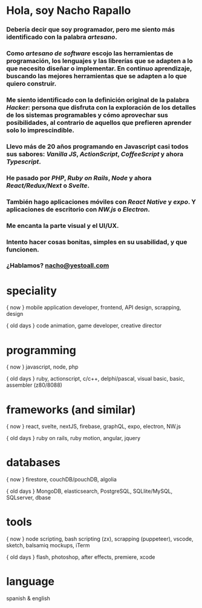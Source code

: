 # Hola, soy Nacho Rapallo

### Debería decir que soy programador, pero me siento más identificado con la palabra *artesano*.

### Como *artesano de software* escojo las herramientas de programación, los lenguajes y las librerías que se adapten a lo que necesito diseñar o implementar. En continuo aprendizaje, buscando las mejores herramientas que se adapten a lo que quiero construir.

### Me siento identificado con la definición original de la palabra *Hacker*: persona que disfruta con la exploración de los detalles de los sistemas programables y cómo aprovechar sus posibilidades, al contrario de aquellos que prefieren aprender solo lo imprescindible.

### Llevo más de 20 años programando en Javascript casi todos sus sabores: *Vanilla JS*, *ActionScript*, *CoffeeScript* y ahora *Typescript*.

### He pasado por *PHP*, *Ruby on Rails*, *Node* y ahora *React/Redux/Next* o *Svelte*.

### También hago aplicaciones móviles con *React Native* y *expo*. Y aplicaciones de escritorio con *NW.js* o *Electron*.

### Me encanta la parte visual y el UI/UX. 

### Intento hacer cosas bonitas, simples en su usabilidad, y que funcionen.

### ¿Hablamos? nacho@yestoall.com



# speciality

{ now } mobile application developer, frontend, API design, scrapping, design

{ old days } code animation, game developer, creative director


# programming 

{ now } javascript, node, php

{ old days } ruby, actionscript, c/c++, delphi/pascal, visual basic, basic, assembler (z80/8088)


# frameworks (and similar)

{ now } react, svelte, nextJS, firebase, graphQL, expo, electron, NW.js

{ old days } ruby on rails, ruby motion, angular, jquery


# databases

{ now } firestore, couchDB/pouchDB, algolia

{ old days } MongoDB, elasticsearch, PostgreSQL, SQLlite/MySQL, SQLserver, dbase


# tools

{ now } node scripting, bash scripting (zx), scrapping (puppeteer), vscode, sketch, balsamiq mockups, iTerm

{ old days } flash, photoshop, after effects, premiere, xcode

# language

spanish & english
